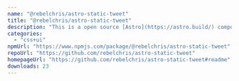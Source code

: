 ```yaml
---
name: "@rebelchris/astro-static-tweet"
title: "@rebelchris/astro-static-tweet"
description: "This is a open source [Astro](https://astro.build/) component. Astro is a open-source Static Site Generator... But it comes with a bring your own framework approach as well as the option to use components but output fully static websites."
categories:
  - "css+ui"
npmUrl: "https://www.npmjs.com/package/@rebelchris/astro-static-tweet"
repoUrl: "https://github.com/rebelchris/astro-static-tweet"
homepageUrl: "https://github.com/rebelchris/astro-static-tweet#readme"
downloads: 23
---
```

